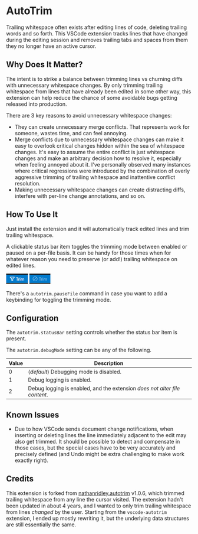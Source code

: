 # AutoTrim

Trailing whitespace often exists after editing lines of code, deleting trailing words and so forth.  This VSCode extension tracks lines that have changed during the editing session and removes trailing tabs and spaces from them they no longer have an active cursor.

## Why Does It Matter?

The intent is to strike a balance between trimming lines vs churning diffs with unnecessary whitespace changes.  By only trimming trailing whitespace from lines that have already been edited in some other way, this extension can help reduce the chance of some avoidable bugs getting released into production.

There are 3 key reasons to avoid unnecessary whitespace changes:
- They can create unnecessary merge conflicts.  That represents work for someone, wastes time, and can feel annoying.
- Merge conflicts due to unnecessary whitespace changes can make it easy to overlook critical changes hidden within the sea of whitespace changes.  It's easy to assume the entire conflict is just whitespace changes and make an arbitrary decision how to resolve it, especially when feeling annoyed about it.  I've personally observed many instances where critical regressions were introduced by the combination of overly aggressive trimming of trailing whitespace and inattentive conflict resolution.
- Making unnecessary whitespace changes can create distracting diffs, interfere with per-line change annotations, and so on.

## How To Use It

Just install the extension and it will automatically track edited lines and trim trailing whitespace.

A clickable status bar item toggles the trimming mode between enabled or paused on a per-file basis.  It can be handy for those times when for whatever reason you need to preserve (or add!) trailing whitespace on edited lines.

![Trim enabled in status bar](images/Trim.png) ![Trim paused in status bar](images/Paused.png)

There's a `autotrim.pauseFile` command in case you want to add a keybinding for toggling the trimming mode.

## Configuration

The `autotrim.statusBar` setting controls whether the status bar item is present.

The `autotrim.debugMode` setting can be any of the following.

|Value |Description |
|---|---|
|0 | (_default_) Debugging mode is disabled. |
|1 | Debug logging is enabled. |
|2 | Debug logging is enabled, and the extension _does not alter file content_. |

## Known Issues

- Due to how VSCode sends document change notifications, when inserting or deleting lines the line immediately adjacent to the edit may also get trimmed.  It should be possible to detect and compensate in those cases, but the special cases have to be very accurately and precisely defined (and Undo might be extra challenging to make work exactly right).

## Credits

This extension is forked from [nathanridley.autotrim](https://github.com/axefrog/vscode-autotrim) v1.0.6, which trimmed trailing whitespace from any line the cursor visited.  The extension hadn't been updated in about 4 years, and I wanted to only trim trailing whitespace from lines _changed_ by the user.  Starting from the `vscode-autotrim` extension, I ended up mostly rewriting it, but the underlying data structures are still essentially the same.
